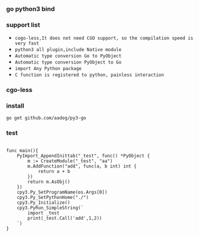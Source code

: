 
### go python3 bind


### support list
- `cogo-less,It does not need CGO support, so the compilation speed is very fast`
- `python3 all plugin,include Native module`
- `Automatic type conversion Go to PyObject`
- `Automatic type conversion PyObject to Go`
- `import Any Python package`
- `C function is registered to python, painless interaction`

### cgo-less 

### install

```
go get github.com/aadog/py3-go
```




### test

```

func main(){
	PyImport_AppendInittab("_test", func() *PyObject {
		m := CreateModule("_test", "aa")
		m.AddFunction("add", func(a, b int) int {
			return a + b
		})
		return m.AsObj()
	})
	cpy3.Py_SetProgramName(os.Args[0])
	cpy3.Py_SetPythonHome("./")
	cpy3.Py_Initialize()
	cpy3.PyRun_SimpleString(`
        import _test
        print(_test.Call('add',1,2))
    `)
}
```